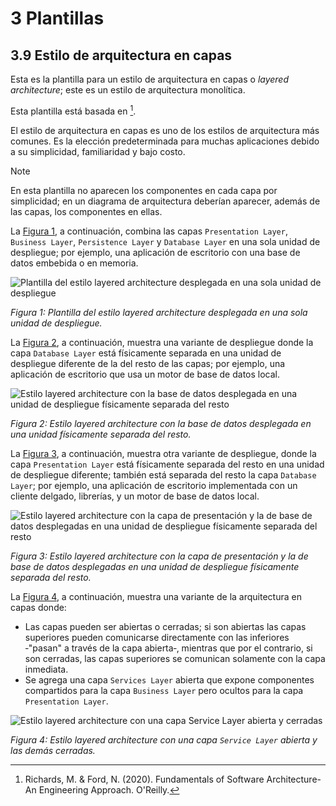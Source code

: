 # 3 Plantillas

## 3.9 Estilo de arquitectura en capas

Esta es la plantilla para un estilo de arquitectura en capas o *layered
architecture*; este es un estilo de arquitectura monolítica.

Esta plantilla está basada en [^1].

El estilo de arquitectura en capas es uno de los estilos de arquitectura más
comunes. Es la elección predeterminada para muchas aplicaciones debido a su
simplicidad, familiaridad y bajo costo.

> [!NOTE]
> En esta plantilla no aparecen los componentes en cada capa por simplicidad; en
> un diagrama de arquitectura deberían aparecer, además de las capas, los
> componentes en ellas.

La [Figura 1](#figura-1), a continuación, combina las capas `Presentation
Layer`, `Business Layer`, `Persistence Layer` y `Database Layer` en una sola
unidad de despliegue; por ejemplo, una aplicación de escritorio con una base de
datos embebida o en memoria.

<a id="figura-1"/>

![Plantilla del estilo layered architecture desplegada en una sola
unidad de despliegue](/diagrams/Architecture_Layered.svg)

*Figura 1: Plantilla del estilo layered architecture desplegada en una sola unidad de despliegue.*

La [Figura 2](#figura-2), a continuación, muestra una variante de despliegue
donde la capa `Database Layer` está físicamente separada en una unidad de
despliegue diferente de la del resto de las capas; por ejemplo, una aplicación
de escritorio que usa un motor de base de datos local.

![Estilo layered architecture con la base de datos desplegada en una unidad de
despliegue físicamente separada del
resto](/diagrams/Architecture_Layered_Variation_1.svg)

<a id="figura-3"/>

*Figura 2: Estilo layered architecture con la base de datos desplegada en una
unidad físicamente separada del resto.*

La [Figura 3](#figura-3), a continuación, muestra otra variante de despliegue,
donde la capa `Presentation Layer` está físicamente separada del resto en una
unidad de despliegue diferente; también está separada del resto la capa
`Database Layer`; por ejemplo, una aplicación de escritorio implementada con un
cliente delgado, librerías, y un motor de base de datos local.

![Estilo layered architecture con la capa de presentación y la de base de datos
desplegadas en una unidad de despliegue físicamente separada del
resto](/diagrams/Architecture_Layered_Variation_2.svg)

*Figura 3: Estilo layered architecture con la capa de presentación y la de base
de datos desplegadas en una unidad de despliegue físicamente separada del
resto.*

La [Figura 4](#figura-4), a continuación, muestra una variante de la
arquitectura en capas donde:

* Las capas pueden ser abiertas o cerradas; si son abiertas las capas superiores
  pueden comunicarse directamente con las inferiores ‑"pasan" a través de la
  capa abierta‑, mientras que por el contrario, si son cerradas, las capas
  superiores se comunican solamente con la capa inmediata.
* Se agrega una capa `Services Layer` abierta que expone componentes
  compartidos para la capa `Business Layer` pero ocultos para la capa
  `Presentation Layer`.

<a id="figura-4"/>

![Estilo layered architecture con una capa `Service Layer` abierta y
cerradas](/diagrams/Architecture_Layered_Variation_3.svg)

*Figura 4: Estilo layered architecture con una capa `Service Layer` abierta y
las demás cerradas.*

[^1]: Richards, M. & Ford, N. (2020). Fundamentals of Software Architecture-An
      Engineering Approach. O'Reilly.

